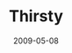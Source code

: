 ---
layout: music 
title: "Thirsty"
date: 2009-05-08 
description: "Music from the Filled series."
sc-permalink-url: "http://soundcloud.com/crdschurch/thirsty"
audio: "http://s3.amazonaws.com/crossroads-media/music/audio/Thirsty.mp3"
audio-duration: "05:01"
src: "http://s3.amazonaws.com/crossroads-media/images/DefaultVideoImage.jpg"
---